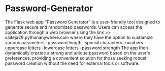 # Password-Generator

The Flask web app "Password Generator" is a user-friendly tool designed to generate secure and randomized passwords. 
Users can access the application through a web browser using the link >> saiteja29.pythonanywhere.com
  where they have the option to customize various parameters 
    -password length
    -special characters
    -numbers 
    -uppercase letters
    -lowercase letters
    -password strength
The app then dynamically creates a strong and unique password based on the user's preferences, providing a convenient solution for those seeking robust password creation without the need for external tools or software.
